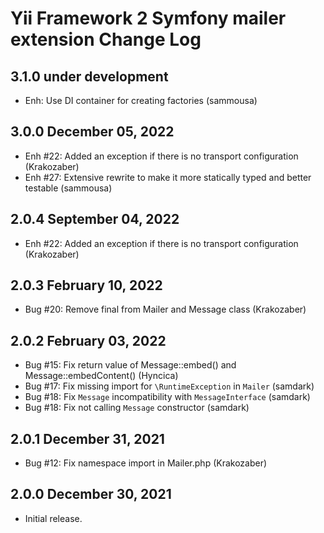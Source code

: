 Yii Framework 2 Symfony mailer extension Change Log
================================================

3.1.0 under development
-----------------------

- Enh: Use DI container for creating factories (sammousa)


3.0.0 December 05, 2022
-----------------------

- Enh #22: Added an exception if there is no transport configuration (Krakozaber)
- Enh #27: Extensive rewrite to make it more statically typed and better testable (sammousa)


2.0.4 September 04, 2022
------------------------

- Enh #22: Added an exception if there is no transport configuration (Krakozaber)


2.0.3 February 10, 2022
-----------------------

- Bug #20: Remove final from Mailer and Message class (Krakozaber)


2.0.2 February 03, 2022
-----------------------

- Bug #15: Fix return value of Message::embed() and Message::embedContent() (Hyncica)
- Bug #17: Fix missing import for `\RuntimeException` in `Mailer` (samdark)
- Bug #18: Fix `Message` incompatibility with `MessageInterface` (samdark)
- Bug #18: Fix not calling `Message` constructor (samdark)


2.0.1 December 31, 2021
-----------------------

- Bug #12: Fix namespace import in Mailer.php (Krakozaber)


2.0.0 December 30, 2021
-----------------------

- Initial release.
